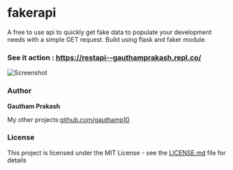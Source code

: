 # fakerapi
A free to use api to quickly get fake data to populate your development needs with a simple GET request.
Build using flask and faker module.


### See it action : https://restapi--gauthamprakash.repl.co/

![Screenshot](https://imgur.com/ldlmzmb.png)


### Author

 **Gautham Prakash**
 
 My other projects:[github.com/gauthamp10](https://gauthamp10.github.io/)


### License

This project is licensed under the MIT License - see the [LICENSE.md](LICENSE.md) file for details

